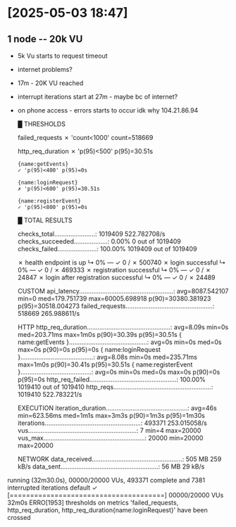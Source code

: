 # [2025-05-03 18:47]

## 1 node -- 20k VU

- 5k Vu starts to request timeout
- internet problems?
- 17m - 20K VU reached
- interrupt iterations start at 27m - maybe bc of internet?
- on phone access - errors starts to occur idk why
104.21.86.94


  █ THRESHOLDS

    failed_requests
    ✗ 'count<1000' count=518669

    http_req_duration
    ✗ 'p(95)<500' p(95)=30.51s

      {name:getEvents}
      ✓ 'p(95)<400' p(95)=0s

      {name:loginRequest}
      ✗ 'p(95)<600' p(95)=30.51s

      {name:registerEvent}
      ✓ 'p(95)<800' p(95)=0s


  █ TOTAL RESULTS

    checks_total.......................: 1019409 522.782708/s
    checks_succeeded...................: 0.00%   0 out of 1019409
    checks_failed......................: 100.00% 1019409 out of 1019409

    ✗ health endpoint is up
      ↳  0% — ✓ 0 / ✗ 500740
    ✗ login successful
      ↳  0% — ✓ 0 / ✗ 469333
    ✗ registration successful
      ↳  0% — ✓ 0 / ✗ 24847
    ✗ login after registration successful
      ↳  0% — ✓ 0 / ✗ 24489

    CUSTOM
    api_latency.....................................................: avg=8087.542107 min=0        med=179.751739 max=60005.698918 p(90)=30380.381923 p(95)=30518.004273
    failed_requests.................................................: 518669  265.988611/s

    HTTP
    http_req_duration...............................................: avg=8.09s       min=0s       med=203.71ms   max=1m0s         p(90)=30.39s       p(95)=30.51s
      { name:getEvents }............................................: avg=0s          min=0s       med=0s         max=0s           p(90)=0s           p(95)=0s
      { name:loginRequest }.........................................: avg=8.08s       min=0s       med=235.71ms   max=1m0s         p(90)=30.41s       p(95)=30.51s
      { name:registerEvent }........................................: avg=0s          min=0s       med=0s         max=0s           p(90)=0s           p(95)=0s
    http_req_failed.................................................: 100.00% 1019410 out of 1019410
    http_reqs.......................................................: 1019410 522.783221/s

    EXECUTION
    iteration_duration..............................................: avg=46s         min=623.56ms med=1m1s       max=3m3s         p(90)=1m3s         p(95)=1m30s
    iterations......................................................: 493371  253.015058/s
    vus.............................................................: 7       min=4                  max=20000
    vus_max.........................................................: 20000   min=20000              max=20000

    NETWORK
    data_received...................................................: 505 MB  259 kB/s
    data_sent.......................................................: 56 MB   29 kB/s




running (32m30.0s), 00000/20000 VUs, 493371 complete and 7381 interrupted iterations
default ✓ [======================================] 00000/20000 VUs  32m0s
ERRO[1953] thresholds on metrics 'failed_requests, http_req_duration, http_req_duration{name:loginRequest}' have been crossed
